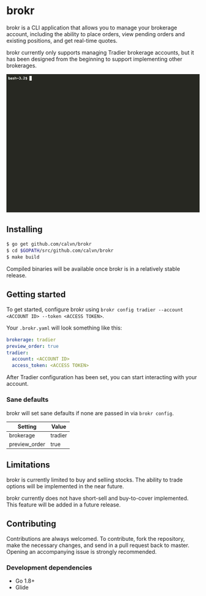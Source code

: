 # brokr

brokr is a CLI application that allows you to manage your brokerage account, including the ability to place orders, view pending orders and existing positions, and get real-time quotes.

brokr currently only supports managing Tradier brokerage accounts, but it has been designed from the beginning to support implementing other brokerages.

![brokr Demo GIF](assets/static/brokr_demo.gif)

## Installing

```sh
$ go get github.com/calvn/brokr
$ cd $GOPATH/src/github.com/calvn/brokr
$ make build
```

Compiled binaries will be available once brokr is in a relatively stable release.

## Getting started

To get started, configure brokr using `brokr config tradier --account <ACCOUNT ID> --token <ACCESS TOKEN>`.

Your `.brokr.yaml` will look something like this:
```yml
brokerage: tradier
preview_order: true
tradier:
  account: <ACCOUNT ID>
  access_token: <ACCESS TOKEN>
```

After Tradier configuration has been set, you can start interacting with your account.

### Sane defaults

brokr will set sane defaults if none are passed in via `brokr config`.

| Setting       | Value    |
|---------------|----------|
| brokerage     | tradier  |
| preview_order | true     |


## Limitations

brokr is currently limited to buy and selling stocks. The ability to trade options will be implemented in the near future.

brokr currently does not have short-sell and buy-to-cover implemented. This feature will be added in a future release.


## Contributing

Contributions are always welcomed. To contribute, fork the repository, make the necessary changes, and send in a pull request back to master. Opening an accompanying issue is strongly recommended.

### Development dependencies

- Go 1.8+
- Glide
